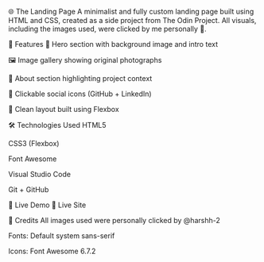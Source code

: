 🌐 The Landing Page
A minimalist and fully custom landing page built using HTML and CSS, created as a side project from The Odin Project.
All visuals, including the images used, were clicked by me personally 📸.

📁 Features
🌌 Hero section with background image and intro text

🖼️ Image gallery showing original photographs

📜 About section highlighting project context

📎 Clickable social icons (GitHub + LinkedIn)

📱 Clean layout built using Flexbox

🛠️ Technologies Used
HTML5

CSS3 (Flexbox)

Font Awesome

Visual Studio Code

Git + GitHub

🚀 Live Demo
📍 Live Site


📸 Credits
All images used were personally clicked by @harshh-2

Fonts: Default system sans-serif

Icons: Font Awesome 6.7.2

